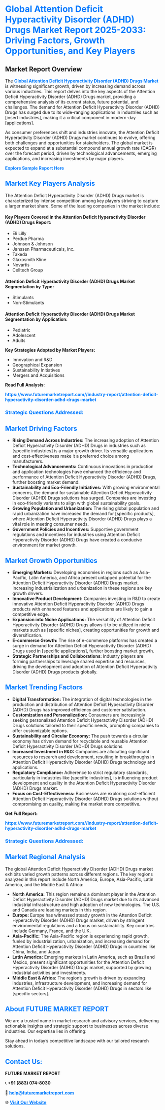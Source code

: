 <h1 style="color: #007BFF;">Global Attention Deficit Hyperactivity Disorder (ADHD) Drugs Market Report 2025-2033: Driving Factors, Growth Opportunities, and Key Players</h1>

<section id="overview">
<h2>Market Report Overview</h2>
<p>The <a href="https://www.futuremarketreport.com//industry-report/attention-deficit-hyperactivity-disorder-adhd-drugs-market" style="color: #007BFF; text-decoration: none;"><strong>Global Attention Deficit Hyperactivity Disorder (ADHD) Drugs Market</strong></a> is witnessing significant growth, driven by increasing demand across various industries. This report delves into the key aspects of the Attention Deficit Hyperactivity Disorder (ADHD) Drugs market, providing a comprehensive analysis of its current status, future potential, and challenges. The demand for Attention Deficit Hyperactivity Disorder (ADHD) Drugs has surged due to its wide-ranging applications in industries such as [insert industries], making it a critical component in modern-day [applications].</p>
<p>As consumer preferences shift and industries innovate, the Attention Deficit Hyperactivity Disorder (ADHD) Drugs market continues to evolve, offering both challenges and opportunities for stakeholders. The global market is expected to expand at a substantial compound annual growth rate (CAGR) over the forecast period, driven by technological advancements, emerging applications, and increasing investments by major players.</p>
</section>

<section id="overview">
<p><a href="https://www.futuremarketreport.com//request-sample/reportId=58568" style="color: #007BFF; text-decoration: none;"><strong>Explore Sample Report Here</strong></a></p>
</section>

<section id="key-players">
<h2 style="color: #007BFF;">Market Key Players Analysis</h2>
<p>The Attention Deficit Hyperactivity Disorder (ADHD) Drugs market is characterized by intense competition among key players striving to capture a larger market share. Some of the leading companies in the market include:</p>
<h4>Key Players Covered in the Attention Deficit Hyperactivity Disorder (ADHD) Drugs Report:</h4>
<ul><li>Eli Lilly</li><li>Perdue Pharma</li><li>Johnson &amp; Johnson</li><li>Janssen Pharmaceuticals, Inc.</li><li>Takeda</li><li>Glaxosmith Kline</li><li>Novartis</li><li>Celltech Group</li></ul>
<h4>Attention Deficit Hyperactivity Disorder (ADHD) Drugs Market Segmentation by Type:</h4>
<ul><li>Stimulants</li><li>Non-Stimulants</li></ul>

<h4>Attention Deficit Hyperactivity Disorder (ADHD) Drugs Market Segmentation by Application:</h4>
<ul><li>Pediatric</li><li>Adolescent</li><li>Adults</li></ul>
<p><strong>Key Strategies Adopted by Market Players:</strong></p>
<ul>
<li>Innovation and R&D</li>
<li>Geographical Expansion</li>
<li>Sustainability Initiatives</li>
<li>Mergers and Acquisitions</li>
</ul>
</section>

<section>
<p><strong>Read Full Analysis: </strong></p><a href="https://www.futuremarketreport.com//industry-report/attention-deficit-hyperactivity-disorder-adhd-drugs-market" style="color: #007BFF; text-decoration: none;"><strong>https://www.futuremarketreport.com//industry-report/attention-deficit-hyperactivity-disorder-adhd-drugs-market</strong></a>
<h3 style="color: #007BFF;">Strategic Questions Addressed:</h3>
</section>

<section id="driving-factors">
<h2 style="color: #007BFF;">Market Driving Factors</h2>
<ul>
<li><strong>Rising Demand Across Industries:</strong> The increasing adoption of Attention Deficit Hyperactivity Disorder (ADHD) Drugs in industries such as [specific industries] is a major growth driver. Its versatile applications and cost-effectiveness make it a preferred choice among manufacturers.</li>
<li><strong>Technological Advancements:</strong> Continuous innovations in production and application technologies have enhanced the efficiency and performance of Attention Deficit Hyperactivity Disorder (ADHD) Drugs, further boosting market demand.</li>
<li><strong>Sustainability and Eco-Friendly Initiatives:</strong> With growing environmental concerns, the demand for sustainable Attention Deficit Hyperactivity Disorder (ADHD) Drugs solutions has surged. Companies are investing in eco-friendly variants to align with global sustainability goals.</li>
<li><strong>Growing Population and Urbanization:</strong> The rising global population and rapid urbanization have increased the demand for [specific products], where Attention Deficit Hyperactivity Disorder (ADHD) Drugs plays a vital role in meeting consumer needs.</li>
<li><strong>Government Policies and Incentives:</strong> Supportive government regulations and incentives for industries using Attention Deficit Hyperactivity Disorder (ADHD) Drugs have created a conducive environment for market growth.</li>
</ul>
</section>

<section id="growth-opportunities">
<h2 style="color: #007BFF;">Market Growth Opportunities</h2>
<ul>
<li><strong>Emerging Markets:</strong> Developing economies in regions such as Asia-Pacific, Latin America, and Africa present untapped potential for the Attention Deficit Hyperactivity Disorder (ADHD) Drugs market. Increasing industrialization and urbanization in these regions are key growth drivers.</li>
<li><strong>Innovative Product Development:</strong> Companies investing in R&D to create innovative Attention Deficit Hyperactivity Disorder (ADHD) Drugs products with enhanced features and applications are likely to gain a competitive edge.</li>
<li><strong>Expansion into Niche Applications:</strong> The versatility of Attention Deficit Hyperactivity Disorder (ADHD) Drugs allows it to be utilized in niche markets such as [specific niches], creating opportunities for growth and diversification.</li>
<li><strong>E-commerce Growth:</strong> The rise of e-commerce platforms has created a surge in demand for Attention Deficit Hyperactivity Disorder (ADHD) Drugs used in [specific applications], further boosting market growth.</li>
<li><strong>Strategic Partnerships and Collaborations:</strong> Industry players are forming partnerships to leverage shared expertise and resources, driving the development and adoption of Attention Deficit Hyperactivity Disorder (ADHD) Drugs products globally.</li>
</ul>
</section>

<section id="trending-factors">
<h2 style="color: #007BFF;">Market Trending Factors</h2>
<ul>
<li><strong>Digital Transformation:</strong> The integration of digital technologies in the production and distribution of Attention Deficit Hyperactivity Disorder (ADHD) Drugs has improved efficiency and customer satisfaction.</li>
<li><strong>Customization and Personalization:</strong> Consumers are increasingly seeking personalized Attention Deficit Hyperactivity Disorder (ADHD) Drugs solutions tailored to their specific needs, prompting companies to offer customizable options.</li>
<li><strong>Sustainability and Circular Economy:</strong> The push towards a circular economy has driven demand for recyclable and reusable Attention Deficit Hyperactivity Disorder (ADHD) Drugs solutions.</li>
<li><strong>Increased Investment in R&D:</strong> Companies are allocating significant resources to research and development, resulting in breakthroughs in Attention Deficit Hyperactivity Disorder (ADHD) Drugs technology and applications.</li>
<li><strong>Regulatory Compliance:</strong> Adherence to strict regulatory standards, particularly in industries like [specific industries], is influencing product development and quality in the Attention Deficit Hyperactivity Disorder (ADHD) Drugs market.</li>
<li><strong>Focus on Cost-Effectiveness:</strong> Businesses are exploring cost-efficient Attention Deficit Hyperactivity Disorder (ADHD) Drugs solutions without compromising on quality, making the market more competitive.</li>
</ul>
</section>

<section>
<p><strong>Get Full Report: </strong></p><a href="https://www.futuremarketreport.com//industry-report/attention-deficit-hyperactivity-disorder-adhd-drugs-market" style="color: #007BFF; text-decoration: none;"><strong>https://www.futuremarketreport.com//industry-report/attention-deficit-hyperactivity-disorder-adhd-drugs-market</strong></a>
<h3 style="color: #007BFF;">Strategic Questions Addressed:</h3>
</section>


<section id="regional-analysis">
<h2 style="color: #007BFF;">Market Regional Analysis</h2>
<p>The global Attention Deficit Hyperactivity Disorder (ADHD) Drugs market exhibits varied growth patterns across different regions. The key regions analyzed in this report include North America, Europe, Asia-Pacific, Latin America, and the Middle East & Africa:</p>
<ul>
<li><strong>North America:</strong> This region remains a dominant player in the Attention Deficit Hyperactivity Disorder (ADHD) Drugs market due to its advanced industrial infrastructure and high adoption of new technologies. The U.S. and Canada are leading markets in this region.</li>
<li><strong>Europe:</strong> Europe has witnessed steady growth in the Attention Deficit Hyperactivity Disorder (ADHD) Drugs market, driven by stringent environmental regulations and a focus on sustainability. Key countries include Germany, France, and the U.K.</li>
<li><strong>Asia-Pacific:</strong> The Asia-Pacific region is experiencing rapid growth, fueled by industrialization, urbanization, and increasing demand for Attention Deficit Hyperactivity Disorder (ADHD) Drugs in countries like China, India, and Japan.</li>
<li><strong>Latin America:</strong> Emerging markets in Latin America, such as Brazil and Mexico, present significant opportunities for the Attention Deficit Hyperactivity Disorder (ADHD) Drugs market, supported by growing industrial activities and investments.</li>
<li><strong>Middle East & Africa:</strong> The region’s growth is driven by expanding industries, infrastructure development, and increasing demand for Attention Deficit Hyperactivity Disorder (ADHD) Drugs in sectors like [specific sectors].</li>
</ul>
</section>

<footer>
<h2 style="color: #007BFF;">About FUTURE MARKET REPORT</h2>
<p>We are a trusted name in market research and advisory services, delivering actionable insights and strategic support to businesses across diverse industries. Our expertise lies in offering:</p>

<p>Stay ahead in today’s competitive landscape with our tailored research solutions.</p>

<h2 style="color: #007BFF;">Contact Us:</h2>
<p><strong>FUTURE MARKET REPORT</strong></p>
<p>📞 <strong>+91 (883) 074-8030</strong></p>
<p>📧 <strong><a href="mailto:help@futuremarketreport.com" style="color: #007BFF;">help@futuremarketreport.com</a></strong></p>
<p>🌐 <strong><a href="https://www.futuremarketreport.com/" style="color: #007BFF;">Visit Our Website</a></strong></p>
</footer>